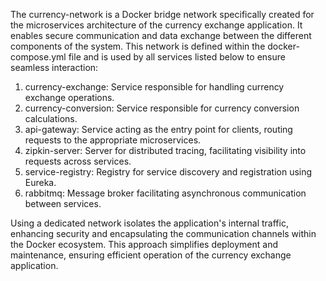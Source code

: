 The currency-network is a Docker bridge network specifically created for the microservices architecture of the currency exchange application. 
It enables secure communication and data exchange between the different components of the system. 
This network is defined within the docker-compose.yml file and is used by all services listed below to ensure seamless interaction:

1. currency-exchange: Service responsible for handling currency exchange operations.
2. currency-conversion: Service responsible for currency conversion calculations.
3. api-gateway: Service acting as the entry point for clients, routing requests to the appropriate microservices.
4. zipkin-server: Server for distributed tracing, facilitating visibility into requests across services.
5. service-registry: Registry for service discovery and registration using Eureka.
6. rabbitmq: Message broker facilitating asynchronous communication between services.

Using a dedicated network isolates the application's internal traffic, enhancing security and encapsulating the communication channels within the Docker ecosystem. 
This approach simplifies deployment and maintenance, ensuring efficient operation of the currency exchange application.


